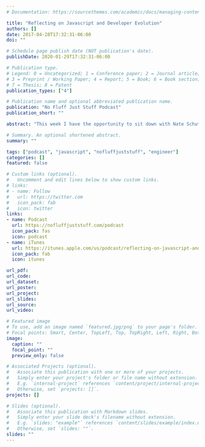 ```yaml
---
# Documentation: https://sourcethemes.com/academic/docs/managing-content/

title: "Reflecting on Javascript and Developer Evolution"
authors: []
date: 2017-04-28T17:32:31-06:00
doi: ""

# Schedule page publish date (NOT publication's date).
publishDate: 2020-01-29T17:32:31-06:00

# Publication type.
# Legend: 0 = Uncategorized; 1 = Conference paper; 2 = Journal article;
# 3 = Preprint / Working Paper; 4 = Report; 5 = Book; 6 = Book section;
# 7 = Thesis; 8 = Patent
publication_types: ["4"]

# Publication name and optional abbreviated publication name.
publication: "No Fluff Just Stuff Podcast"
publication_short: ""

abstract: "This week I have the opportunity to sit down with Nate Schutta. We had a fascinating conversation about the history and current state of Javascript along with it's evolution. We also dive into the evolution necessary to grow as a software engineer."

# Summary. An optional shortened abstract.
summary: ""

tags: ["podcast", "javascript", "nofluffjuststuff", "engineer"]
categories: []
featured: false

# Custom links (optional).
#   Uncomment and edit lines below to show custom links.
# links:
# - name: Follow
#   url: https://twitter.com
#   icon_pack: fab
#   icon: twitter
links:
- name: Podcast
  url: https://nofluffjuststuff.com/podcast
  icon_pack: fas
  icon: podcast
- name: iTunes
  url: https://itunes.apple.com/us/podcast/reflecting-on-javascript-and-developer-evolution/id1071097135?i=1000384791511&mt=2
  icon_pack: fab
  icon: itunes

url_pdf:
url_code:
url_dataset:
url_poster:
url_project:
url_slides:
url_source:
url_video:

# Featured image
# To use, add an image named `featured.jpg/png` to your page's folder.
# Focal points: Smart, Center, TopLeft, Top, TopRight, Left, Right, BottomLeft, Bottom, BottomRight.
image:
  caption: ""
  focal_point: ""
  preview_only: false

# Associated Projects (optional).
#   Associate this publication with one or more of your projects.
#   Simply enter your project's folder or file name without extension.
#   E.g. `internal-project` references `content/project/internal-project/index.md`.
#   Otherwise, set `projects: []`.
projects: []

# Slides (optional).
#   Associate this publication with Markdown slides.
#   Simply enter your slide deck's filename without extension.
#   E.g. `slides: "example"` references `content/slides/example/index.md`.
#   Otherwise, set `slides: ""`.
slides: ""
---
```

